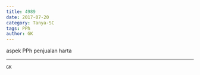```yaml
---
title: 4989
date: 2017-07-20
category: Tanya-SC
tags: PPh
author: GK
---
```


aspek PPh penjualan harta

---



`GK`
